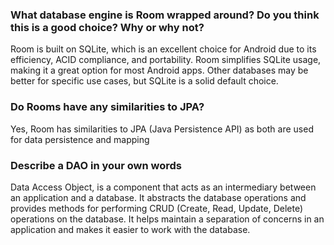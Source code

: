 ### What database engine is Room wrapped around? Do you think this is a good choice? Why or why not?

Room is built on SQLite, which is an excellent choice for Android due to its efficiency, ACID compliance, and portability. Room simplifies SQLite usage, making it a great option for most Android apps. Other databases may be better for specific use cases, but SQLite is a solid default choice.



### Do Rooms have any similarities to JPA?


Yes, Room has similarities to JPA (Java Persistence API) as both are used for data persistence and mapping 


### Describe a DAO in your own words

 Data Access Object, is a component that acts as an intermediary between an application and a database. It abstracts the database operations and provides methods for performing CRUD (Create, Read, Update, Delete) operations on the database. It helps maintain a separation of concerns in an application and makes it easier to work with the database.
